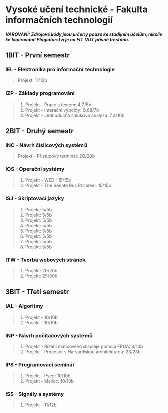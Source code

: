 # Vysoké učení technické - Fakulta informačních technologií

##### VAROVÁNÍ: Zdrojové kódy jsou určeny pouze ke studijním účelům, nikoliv ke kopírování! Plagiátorství je na FIT VUT přísně trestáno.

## 1BIT - První semestr
### IEL - Elektronika pro informační technologie
>Projekt: 11/12b  

### IZP - Základy programování
>1. Projekt - Práce s textem: 4,7/5b  
>2. Projekt - Interační výpočty: 6,68/7b  
>3. Projekt - Jednoduchá shluková analýza: 7,4/10b  

## 2BIT - Druhý semestr

### INC - Návrh číslicových systémů
>Projekt - Přístupový terminál: 20/20b
### IOS - Operační systémy
>1. Projekt - WEDI: 15/15b  
>2. Projekt - The Senate Bus Problem: 15/15b
### ISJ - Skriptovací jazyky
>1. Projekt: 5/5b  
>2. Projekt: 5/5b  
>3. Projekt: 5/5b  
>4. Projekt: 5/5b  
>5. Projekt: 5/5b  
>6. Projekt: 5/5b  
>7. Projekt: 5/5b  
>8. Projekt: 5/5b  
### ITW - Tvorba webových stránek
>1. Projekt: 20/20b  
>2. Projekt: 29/30b  

## 3BIT - Třetí semestr
### IAL - Algoritmy
>1. Projekt - 10/10b  
>2. Projekt - 10/10b  
### INP - Návrh počítačových systémů
>1. Projekt - Řízení maticového displeje pomocí FPGA: 8/10b  
>2. Projekt - Procesor s Harvardskou architekturou: 23/23b  
### IPS - Programovací seminář
>1. Projekt - Psed: 10/10b  
>2. Projekt - Malloc: 10/10b  
### ISS - Signály a systémy
>1. Projekt - 11/12b  
